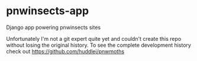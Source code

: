 pnwinsects-app
==============

Django app powering pnwinsects sites

Unfortunately I'm not a git expert quite yet and couldn't create this repo without losing the original history.
To see the complete development history check out https://github.com/huddlej/pnwmoths

